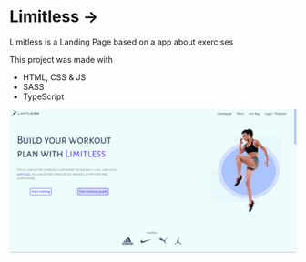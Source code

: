 # Limitless →

Limitless is a Landing Page based on a app about exercises

This project was made with

- HTML, CSS & JS
- SASS
- TypeScript

<img width='750px' src='./readmeIMG.png'/>
